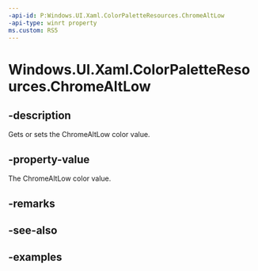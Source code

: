 ```yaml
---
-api-id: P:Windows.UI.Xaml.ColorPaletteResources.ChromeAltLow
-api-type: winrt property
ms.custom: RS5
---
```


<!-- Property syntax.
public IReference<Color> ChromeAltLow { get;  set; }
-->

# Windows.UI.Xaml.ColorPaletteResources.ChromeAltLow

## -description

Gets or sets the ChromeAltLow color value.

## -property-value

The ChromeAltLow color value.

## -remarks

## -see-also

## -examples

